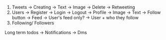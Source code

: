 1. Tweets
   -> Creating
        -> Text
        -> Image
    -> Delete
    -> Retweeting
2. Users
   -> Register
   -> Login
   -> Logout
   -> Profile
        -> Image
        -> Text
        -> Follow button
    -> Feed
        -> User's feed only?
        -> User + who they follow
3. Following/ Followers

Long term todos
    -> Notifications
    -> Dms
